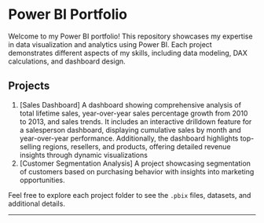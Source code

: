 # Power BI Portfolio

Welcome to my Power BI portfolio! This repository showcases my expertise in data visualization and analytics using Power BI. Each project demonstrates different aspects of my skills, including data modeling, DAX calculations, and dashboard design.

## Projects

1. [Sales Dashboard]
   A dashboard showing comprehensive analysis of total lifetime sales, year-over-year sales percentage growth from 2010 to 2013, and sales trends. It includes an interactive drilldown feature for a salesperson dashboard, displaying cumulative sales by month and year-over-year performance. Additionally, the dashboard highlights top-selling regions, resellers, and products, offering detailed revenue insights through dynamic visualizations
2. [Customer Segmentation Analysis] 
   A project showcasing segmentation of customers based on purchasing behavior with insights into marketing opportunities.

Feel free to explore each project folder to see the `.pbix` files, datasets, and additional details.

---
